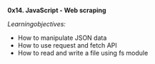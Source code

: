**0x14. JavaScript - Web scraping**

*Learningobjectives:*

- How to manipulate JSON data
- How to use request and fetch API
- How to read and write a file using fs module
